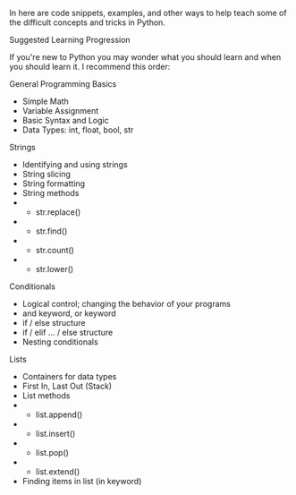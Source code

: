 In here are code snippets, examples, and other ways to help teach some of the difficult concepts and tricks in Python.

Suggested Learning Progression

If you're new to Python you may wonder what you should learn and when you should learn it.  I recommend this order:

General Programming Basics
- Simple Math
- Variable Assignment
- Basic Syntax and Logic
- Data Types: int, float, bool, str

Strings
- Identifying and using strings
- String slicing
- String formatting
- String methods
- - str.replace()
- - str.find()
- - str.count()
- - str.lower()

Conditionals
- Logical control; changing the behavior of your programs
- and keyword, or keyword
- if / else structure
- if / elif ... / else structure
- Nesting conditionals

Lists
- Containers for data types
- First In, Last Out (Stack)
- List methods
- - list.append()
- - list.insert()
- - list.pop()
- - list.extend()
- Finding items in list (in keyword)